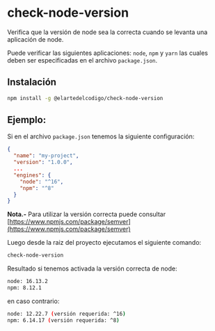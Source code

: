 # check-node-version

Verifica que la versión de node sea la correcta cuando se levanta una aplicación de node.

Puede verificar las siguientes aplicaciones: `node`, `npm` y `yarn` las cuales deben ser especificadas en el archivo `package.json`.

## Instalación

```bash
npm install -g @elartedelcodigo/check-node-version
```

## Ejemplo:

Si en el archivo `package.json` tenemos la siguiente configuración:

```json
{
  "name": "my-project",
  "version": "1.0.0",
  ...
  "engines": {
    "node": "^16",
    "npm": "^8"
  }
}
```

**Nota.-** Para utilizar la versión correcta puede consultar [https://www.npmjs.com/package/semver](https://www.npmjs.com/package/semver)

Luego desde la raiz del proyecto ejecutamos el siguiente comando:

```bash
check-node-version
```

Resultado si tenemos activada la versión correcta de node:

```bash
node: 16.13.2
npm: 8.12.1
```

en caso contrario:

```bash
node: 12.22.7 (versión requerida: ^16)
npm: 6.14.17 (versión requerida: ^8)
```
